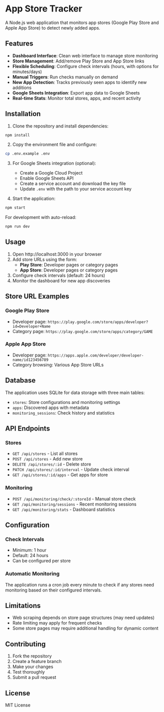 # App Store Tracker

A Node.js web application that monitors app stores (Google Play Store and Apple App Store) to detect newly added apps.

## Features

- **Dashboard Interface**: Clean web interface to manage store monitoring
- **Store Management**: Add/remove Play Store and App Store links
- **Flexible Scheduling**: Configure check intervals (hours, with options for minutes/days)
- **Manual Triggers**: Run checks manually on demand
- **New App Detection**: Tracks previously seen apps to identify new additions
- **Google Sheets Integration**: Export app data to Google Sheets
- **Real-time Stats**: Monitor total stores, apps, and recent activity

## Installation

1. Clone the repository and install dependencies:
```bash
npm install
```

2. Copy the environment file and configure:
```bash
cp .env.example .env
```

3. For Google Sheets integration (optional):
   - Create a Google Cloud Project
   - Enable Google Sheets API
   - Create a service account and download the key file
   - Update `.env` with the path to your service account key

4. Start the application:
```bash
npm start
```

For development with auto-reload:
```bash
npm run dev
```

## Usage

1. Open http://localhost:3000 in your browser
2. Add store URLs using the form:
   - **Play Store**: Developer pages or category pages
   - **App Store**: Developer pages or category pages
3. Configure check intervals (default: 24 hours)
4. Monitor the dashboard for new app discoveries

## Store URL Examples

### Google Play Store
- Developer page: `https://play.google.com/store/apps/developer?id=Developer+Name`
- Category page: `https://play.google.com/store/apps/category/GAME`

### Apple App Store  
- Developer page: `https://apps.apple.com/developer/developer-name/id123456789`
- Category browsing: Various App Store URLs

## Database

The application uses SQLite for data storage with three main tables:
- `stores`: Store configurations and monitoring settings
- `apps`: Discovered apps with metadata
- `monitoring_sessions`: Check history and statistics

## API Endpoints

### Stores
- `GET /api/stores` - List all stores
- `POST /api/stores` - Add new store
- `DELETE /api/stores/:id` - Delete store
- `PATCH /api/stores/:id/interval` - Update check interval
- `GET /api/stores/:id/apps` - Get apps for store

### Monitoring
- `POST /api/monitoring/check/:storeId` - Manual store check
- `GET /api/monitoring/sessions` - Recent monitoring sessions
- `GET /api/monitoring/stats` - Dashboard statistics

## Configuration

### Check Intervals
- Minimum: 1 hour
- Default: 24 hours
- Can be configured per store

### Automatic Monitoring
The application runs a cron job every minute to check if any stores need monitoring based on their configured intervals.

## Limitations

- Web scraping depends on store page structures (may need updates)
- Rate limiting may apply for frequent checks
- Some store pages may require additional handling for dynamic content

## Contributing

1. Fork the repository
2. Create a feature branch
3. Make your changes
4. Test thoroughly
5. Submit a pull request

## License

MIT License